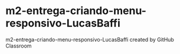 # m2-entrega-criando-menu-responsivo-LucasBaffi
m2-entrega-criando-menu-responsivo-LucasBaffi created by GitHub Classroom
